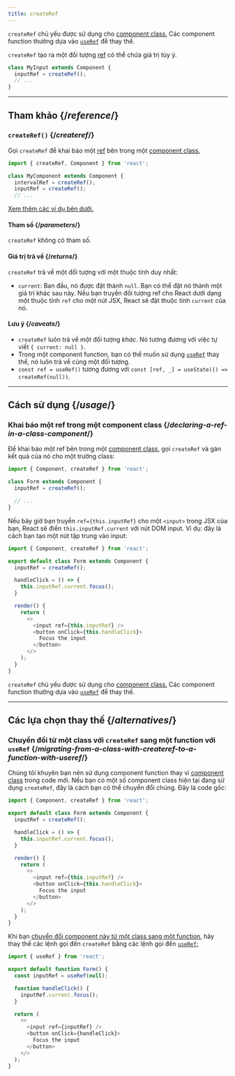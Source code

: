 ```yaml
---
title: createRef
---
```


<Pitfall>

`createRef` chủ yếu được sử dụng cho [component class.](/reference/react/Component) Các component function thường dựa vào [`useRef`](/reference/react/useRef) để thay thế.

</Pitfall>

<Intro>

`createRef` tạo ra một đối tượng [ref](/learn/referencing-values-with-refs) có thể chứa giá trị tùy ý.

```js
class MyInput extends Component {
  inputRef = createRef();
  // ...
}
```

</Intro>

<InlineToc />

---

## Tham khảo {/*reference*/}

### `createRef()` {/*createref*/}

Gọi `createRef` để khai báo một [ref](/learn/referencing-values-with-refs) bên trong một [component class.](/reference/react/Component)

```js
import { createRef, Component } from 'react';

class MyComponent extends Component {
  intervalRef = createRef();
  inputRef = createRef();
  // ...
```

[Xem thêm các ví dụ bên dưới.](#usage)

#### Tham số {/*parameters*/}

`createRef` không có tham số.

#### Giá trị trả về {/*returns*/}

`createRef` trả về một đối tượng với một thuộc tính duy nhất:

* `current`: Ban đầu, nó được đặt thành `null`. Bạn có thể đặt nó thành một giá trị khác sau này. Nếu bạn truyền đối tượng ref cho React dưới dạng một thuộc tính `ref` cho một nút JSX, React sẽ đặt thuộc tính `current` của nó.

#### Lưu ý {/*caveats*/}

* `createRef` luôn trả về một đối tượng *khác*. Nó tương đương với việc tự viết `{ current: null }`.
* Trong một component function, bạn có thể muốn sử dụng [`useRef`](/reference/react/useRef) thay thế, nó luôn trả về cùng một đối tượng.
* `const ref = useRef()` tương đương với `const [ref, _] = useState(() => createRef(null))`.

---

## Cách sử dụng {/*usage*/}

### Khai báo một ref trong một component class {/*declaring-a-ref-in-a-class-component*/}

Để khai báo một ref bên trong một [component class,](/reference/react/Component) gọi `createRef` và gán kết quả của nó cho một trường class:

```js {4}
import { Component, createRef } from 'react';

class Form extends Component {
  inputRef = createRef();

  // ...
}
```

Nếu bây giờ bạn truyền `ref={this.inputRef}` cho một `<input>` trong JSX của bạn, React sẽ điền `this.inputRef.current` với nút DOM input. Ví dụ: đây là cách bạn tạo một nút tập trung vào input:

<Sandpack>

```js
import { Component, createRef } from 'react';

export default class Form extends Component {
  inputRef = createRef();

  handleClick = () => {
    this.inputRef.current.focus();
  }

  render() {
    return (
      <>
        <input ref={this.inputRef} />
        <button onClick={this.handleClick}>
          Focus the input
        </button>
      </>
    );
  }
}
```

</Sandpack>

<Pitfall>

`createRef` chủ yếu được sử dụng cho [component class.](/reference/react/Component) Các component function thường dựa vào [`useRef`](/reference/react/useRef) để thay thế.

</Pitfall>

---

## Các lựa chọn thay thế {/*alternatives*/}

### Chuyển đổi từ một class với `createRef` sang một function với `useRef` {/*migrating-from-a-class-with-createref-to-a-function-with-useref*/}

Chúng tôi khuyên bạn nên sử dụng component function thay vì [component class](/reference/react/Component) trong code mới. Nếu bạn có một số component class hiện tại đang sử dụng `createRef`, đây là cách bạn có thể chuyển đổi chúng. Đây là code gốc:

<Sandpack>

```js
import { Component, createRef } from 'react';

export default class Form extends Component {
  inputRef = createRef();

  handleClick = () => {
    this.inputRef.current.focus();
  }

  render() {
    return (
      <>
        <input ref={this.inputRef} />
        <button onClick={this.handleClick}>
          Focus the input
        </button>
      </>
    );
  }
}
```

</Sandpack>

Khi bạn [chuyển đổi component này từ một class sang một function,](/reference/react/Component#alternatives) hãy thay thế các lệnh gọi đến `createRef` bằng các lệnh gọi đến [`useRef`:](/reference/react/useRef)

<Sandpack>

```js
import { useRef } from 'react';

export default function Form() {
  const inputRef = useRef(null);

  function handleClick() {
    inputRef.current.focus();
  }

  return (
    <>
      <input ref={inputRef} />
      <button onClick={handleClick}>
        Focus the input
      </button>
    </>
  );
}
```

</Sandpack>
